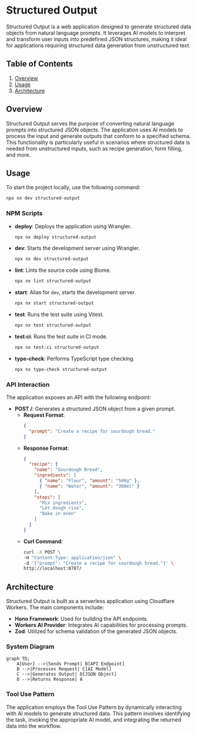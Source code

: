 # Structured Output

Structured Output is a web application designed to generate structured data objects from natural language prompts. It leverages AI models to interpret and transform user inputs into predefined JSON structures, making it ideal for applications requiring structured data generation from unstructured text.

## Table of Contents
1. [Overview](#overview)
2. [Usage](#usage)
3. [Architecture](#architecture)

## Overview
Structured Output serves the purpose of converting natural language prompts into structured JSON objects. The application uses AI models to process the input and generate outputs that conform to a specified schema. This functionality is particularly useful in scenarios where structured data is needed from unstructured inputs, such as recipe generation, form filling, and more.

## Usage
To start the project locally, use the following command:

```bash
npx nx dev structured-output
```

### NPM Scripts
- **deploy**: Deploys the application using Wrangler.
  ```bash
  npx nx deploy structured-output
  ```
- **dev**: Starts the development server using Wrangler.
  ```bash
  npx nx dev structured-output
  ```
- **lint**: Lints the source code using Biome.
  ```bash
  npx nx lint structured-output
  ```
- **start**: Alias for `dev`, starts the development server.
  ```bash
  npx nx start structured-output
  ```
- **test**: Runs the test suite using Vitest.
  ```bash
  npx nx test structured-output
  ```
- **test:ci**: Runs the test suite in CI mode.
  ```bash
  npx nx test:ci structured-output
  ```
- **type-check**: Performs TypeScript type checking.
  ```bash
  npx nx type-check structured-output
  ```

### API Interaction
The application exposes an API with the following endpoint:

- **POST /**: Generates a structured JSON object from a given prompt.
  - **Request Format**:
    ```json
    {
      "prompt": "Create a recipe for sourdough bread."
    }
    ```
  - **Response Format**:
    ```json
    {
      "recipe": {
        "name": "Sourdough Bread",
        "ingredients": [
          { "name": "Flour", "amount": "500g" },
          { "name": "Water", "amount": "300ml" }
        ],
        "steps": [
          "Mix ingredients",
          "Let dough rise",
          "Bake in oven"
        ]
      }
    }
    ```
  - **Curl Command**:
    ```bash
    curl -X POST \
    -H "Content-Type: application/json" \
    -d '{"prompt": "Create a recipe for sourdough bread."}' \
    http://localhost:8787/
    ```

## Architecture
Structured Output is built as a serverless application using Cloudflare Workers. The main components include:

- **Hono Framework**: Used for building the API endpoints.
- **Workers AI Provider**: Integrates AI capabilities for processing prompts.
- **Zod**: Utilized for schema validation of the generated JSON objects.

### System Diagram
```mermaid
graph TD;
    A[User] -->|Sends Prompt| B[API Endpoint]
    B -->|Processes Request| C[AI Model]
    C -->|Generates Output| D[JSON Object]
    D -->|Returns Response| A
```

### Tool Use Pattern
The application employs the Tool Use Pattern by dynamically interacting with AI models to generate structured data. This pattern involves identifying the task, invoking the appropriate AI model, and integrating the returned data into the workflow.

<!-- Last updated: 038947bb9b4fd6d8d05f28479e966cd36b43658e -->